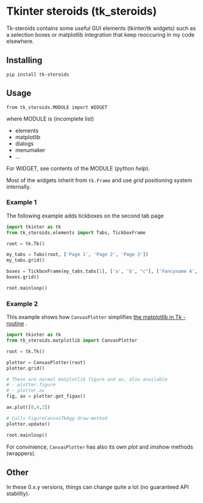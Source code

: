 # Tkinter steroids (tk_steroids)

Tk-steroids contains some useful GUI elements (tkinter/tk widgets)
such as a selection boxes or matplotlib integration
that keep reoccuring in my code elsewhere.

## Installing

```
pip install tk-steroids
```

## Usage

```
from tk_steroids.MODULE import WIDGET
```

where MODULE is (incomplete list)

* elements
* matplotlib
* dialogs
* menumaker
* ...

For WIDGET, see contents of the MODULE (python *help*).

Most of the widgets inherit from `tk.Frame` and
use *grid* positioning system internally.

### Example 1

The following example adds tickboxes on the second tab page 

```python
import tkinter as tk
from tk_steroids.elements import Tabs, TickboxFrame

root = tk.Tk()

my_tabs = Tabs(root, ['Page 1', 'Page 2', 'Page 3'])
my_tabs.grid()

boxes = TickboxFrame(my_tabs.tabs[1], ['a', 'b', "c"], ['Fancyname A', 'Fabolous B', 'Handsome C'])
boxes.grid()

root.mainloop()
```

### Example 2

This example shows how `CanvasPlotter` simplifies
[the matplotlib in Tk -routine](https://matplotlib.org/stable/gallery/user_interfaces/embedding_in_tk_sgskip.html)
.

```python
import tkinter as tk
from tk_steroids.matplotlib import CanvasPlotter

root = tk.Tk()

plotter = CanvasPlotter(root)
plotter.grid()

# These are normal matplotlib figure and ax, also available
# - plotter.figure
# - plotter.ax
fig, ax = plotter.get_figax()

ax.plot([0,4,2])

# Calls FigureCanvasTkAgg draw-method
plotter.update()

root.mainloop()
```

For convinience, `CanvasPlotter` has also
its own *plot* and *imshow* methods (wrappers).


## Other

In these 0.x.y versions, things can change quite a lot
(no guaranteed API stability).
